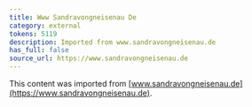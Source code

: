 ```yaml
---
title: Www Sandravongneisenau De
category: external
tokens: 5119
description: Imported from www.sandravongneisenau.de
has_full: false
source_url: https://www.sandravongneisenau.de
---
```


This content was imported from [www.sandravongneisenau.de](https://www.sandravongneisenau.de).
